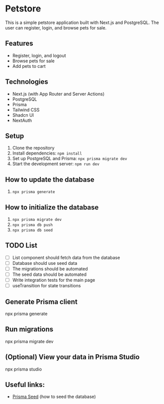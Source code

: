 # Petstore

This is a simple petstore application built with Next.js and PostgreSQL. The user can register, login, and browse pets for sale.

## Features

- Register, login, and logout
- Browse pets for sale
- Add pets to cart

## Technologies

- Next.js (with App Router and Server Actions)
- PostgreSQL
- Prisma
- Tailwind CSS
- Shadcn UI
- NextAuth

## Setup

1. Clone the repository
2. Install dependencies: `npm install`
3. Set up PostgreSQL and Prisma: `npx prisma migrate dev`
4. Start the development server: `npm run dev`

## How to update the database

1. `npx prisma generate`

## How to initialize the database

1. `npx prisma migrate dev`
2. `npx prisma db push`
3. `npx prisma db seed`

## TODO List

- [ ] List component should fetch data from the database
- [ ] Database should use seed data
- [ ] The migrations should be automated
- [ ] The seed data should be automated
- [ ] Write integration tests for the main page
- [ ] useTransition for state transitions
## Generate Prisma client
npx prisma generate

## Run migrations
npx prisma migrate dev

## (Optional) View your data in Prisma Studio
npx prisma studio

## Useful links:

- [Prisma Seed](https://www.prisma.io/docs/orm/prisma-schema/data-manipulation/seed-data) (how to seed the database)
